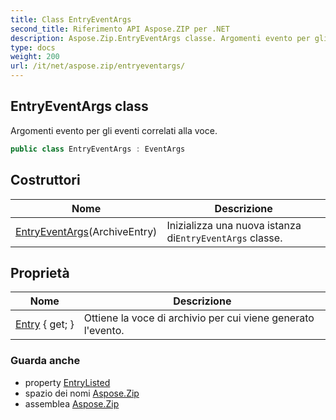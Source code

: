 ```yaml
---
title: Class EntryEventArgs
second_title: Riferimento API Aspose.ZIP per .NET
description: Aspose.Zip.EntryEventArgs classe. Argomenti evento per gli eventi correlati alla voce.
type: docs
weight: 200
url: /it/net/aspose.zip/entryeventargs/
---
```

## EntryEventArgs class

Argomenti evento per gli eventi correlati alla voce.

```csharp
public class EntryEventArgs : EventArgs
```

## Costruttori

| Nome | Descrizione |
| --- | --- |
| [EntryEventArgs](entryeventargs/)(ArchiveEntry) | Inizializza una nuova istanza di`EntryEventArgs` classe. |

## Proprietà

| Nome | Descrizione |
| --- | --- |
| [Entry](../../aspose.zip/entryeventargs/entry/) { get; } | Ottiene la voce di archivio per cui viene generato l'evento. |

### Guarda anche

* property [EntryListed](../archiveloadoptions/entrylisted/)
* spazio dei nomi [Aspose.Zip](../../aspose.zip/)
* assemblea [Aspose.Zip](../../)


